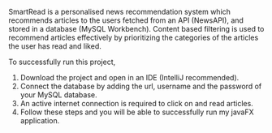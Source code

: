 SmartRead is a personalised news recommendation system which recommends articles to the users fetched from an API (NewsAPI), and stored in a database (MySQL Workbench).
Content based filtering is used to recommend articles effectively by prioritizing the categories of the articles the user has read and liked.

To successfully run this project,
1. Download the project and open in an IDE (IntelliJ recommended).
2. Connect the database by adding the url, username and the password of your MySQL database.
3. An active internet connection is required to click on and read articles.
4. Follow these steps and you will be able to successfully run my javaFX application.
